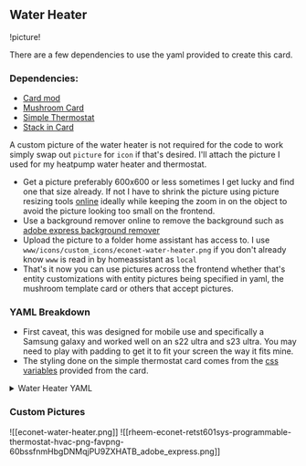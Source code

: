 
## Water Heater

!picture!

There are a few dependencies to use the yaml provided to create this card.

### Dependencies:
- [Card mod](https://github.com/thomasloven/lovelace-card-mod)
- [Mushroom Card](https://github.com/piitaya/lovelace-mushroom)
- [Simple Thermostat](https://github.com/nervetattoo/simple-thermostat)
- [Stack in Card](https://github.com/custom-cards/stack-in-card)

A custom picture of the water heater is not required for the code to work simply swap out `picture` for `icon` if that's desired. I'll attach the picture I used for my heatpump water heater and thermostat.

- Get a picture preferably 600x600 or less sometimes I get lucky and find one that size already. If not I have to shrink the picture using picture resizing tools [online](https://www.adobe.com/express/feature/image/resize) ideally while keeping the zoom in on the object to avoid the picture looking too small on the frontend.
- Use a background remover online to remove the background such as [adobe express background remover](https://express.adobe.com/tools/remove-background/#)
- Upload the picture to a folder home assistant has access to. I use `www/icons/custom_icons/econet-water-heater.png` if you don't already know `www` is read in by homeassistant as `local`
- That's it now you can use pictures across the frontend whether that's entity customizations with entity pictures being specified in yaml, the mushroom template card or others that accept pictures.
### YAML Breakdown
- First caveat, this was designed for mobile use and specifically a Samsung galaxy and worked well on an s22 ultra and s23 ultra. You may need to play with padding to get it to fit your screen the way it fits mine.
- The styling done on the simple thermostat card comes from the [css variables](https://github.com/nervetattoo/simple-thermostat#css-vars-for-theming) provided from the card.

<details>
  <summary>Water Heater YAML </summary>
```yaml
type: custom:stack-in-card
keep:
  margin: false
  box_shadow: false
  background: false
cards:
  - type: grid
    square: false
    columns: 2
    cards:
      - type: custom:mushroom-template-card
        primary: Water Heater
        secondary: >
          Currently: {{
          iif(states('binary_sensor.econet_heatpump_water_heater_compressor_relay')
          == 'on','Running','Idle') }}
        picture: local/icons/custom_icons/econet-water-heater.png
        card_mod:
          style: |
            mushroom-shape-icon {
              --shape-color: none !important;
            }
            ha-card {
              padding-bottom: 14px !important;
            }
        entity: climate.econet_heatpump_water_heater_water_heater
        tap_action:
          action: more-info
      - type: vertical-stack
        cards:
          - type: custom:simple-thermostat
            style: |
              ha-card {
                --st-spacing: 0px;
              }
              ha-card .current--value {
                color: #ffffff;
              }
              header {
                margin-bottom: 10px !important;
                padding-bottom: 0px !important;
              }
              ha-card .thermostat-trigger { 
                color: #6f6f6f;
              }
            entity: climate.econet_heatpump_water_heater_water_heater
            header:
              name: false
              icon: false
            decimals: '0'
            fallback: Error
            hide:
              temperature: true
              state: true
            layout:
              mode:
                names: false
                icons: false
                headings: false
              step: row
            step_size: '1'
            control:
              preset:
                eco: false
                electric: false
                heat_pump: false
                high_demand: false
                vacation: false
                'off': false
              hvac:
                auto: false
                'off': false
  - type: custom:mushroom-chips-card
    card_mod:
      style:
        div:
          mushroom-template-chip:nth-child(2): |
            ha-card {
              --chip-box-shadow: none;
              --chip-background: none;
              --chip-spacing: 0px;
              --chip-padding: 0 0.2em
              }
    alignment: justify
    chips:
      - type: template
        content: '{{states(entity) | float(0) | round(0) }} °F'
        entity: sensor.econet_heatpump_water_heater_upper_tank_temperature
        icon: mdi:thermometer-water
        tap_action:
          action: more-info
        icon_color: red
        style: |
          ha-card {
            margin-left: 6px;
          }
      - type: template
        entity: binary_sensor.econet_heatpump_water_heater_fan_control
        content: >
          {{
          iif(states('binary_sensor.econet_heatpump_water_heater_heater_control')
          == 'on','ON','OFF') }}
        icon: mdi:heating-coil
        icon_color: >-
          {% set status =
          states('binary_sensor.econet_heatpump_water_heater_heater_control') %}
          {% if status == 'on' %} red {% elif status == 'off' %} gray {% else %}
          blue {% endif %}
        tap_action: none
      - type: template
        tap_action:
          action: more-info
        content: |
          {{ state_attr(entity,'preset_mode') | upper }}
        entity: climate.econet_heatpump_water_heater_water_heater
        icon: mdi:water-boiler
        icon_color: blue
        hold_action:
          action: none
      - type: template
        double_tap_action:
          action: none
        content: '{{ states(''sensor.econet_heatpump_water_heater_hot_water'') }}%'
        entity: ssensor.econet_heatpump_water_heater_hot_water
        icon: mdi:water
        icon_color: blue
        tap_action:
          action: none
        hold_action:
          action: none
card_mod:
  style: |
    ha-card {
    --ha-card-background: transparent
```
</details>

### Custom Pictures

![[econet-water-heater.png]]
![[rheem-econet-retst601sys-programmable-thermostat-hvac-png-favpng-60bssfnmHbgDNMqjPU9ZXHATB_adobe_express.png]]